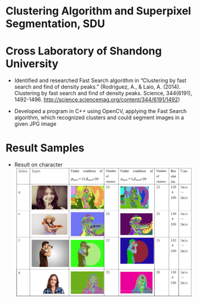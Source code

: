 # Clustering Algorithm and Superpixel Segmentation, SDU                                                         
# Cross Laboratory of Shandong University

* Identified and researched Fast Search algorithm in “Clustering by fast search and find of density peaks.” 
 (Rodriguez, A., & Laio, A. (2014). Clustering by fast search and find of density peaks. Science, 344(6191), 1492-1496.  http://science.sciencemag.org/content/344/6191/1492)

* Developed a program in C++ using OpenCV, applying the Fast Search algorithm, which recognized clusters and could segment images in a given JPG image 
 
# Result Samples
* Result on character
![](https://github.com/fengvyi/IMGClusterAnalysis/blob/master/Results%20on%20character%20.png)
<br>

